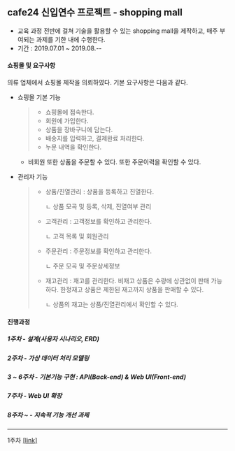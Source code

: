 ## cafe24 신입연수 프로젝트 - shopping mall 

- 교육 과정 전반에 걸쳐 기술을 활용할 수 있는 shopping mall을 제작하고, 매주 부여되는 과제를 기한 내에 수행한다.
- 기간 : 2019.07.01 ~ 2019.08.--

#### 쇼핑몰 및 요구사항

의류 업체에서 쇼핑몰 제작을 의뢰하였다. 기본 요구사항은 다음과 같다.

- 쇼핑몰 기본 기능

  > - 쇼핑몰에 접속한다.
  > - 회원에 가입한다.
  > - 상품을 장바구니에 담는다.
  > - 배송지를 입력하고, 결제완료 처리한다.
  > - 누문 내역을 확인한다.

  - 비회원 또한 상품을 주문할 수 있다. 또한 주문이력을 확인할 수 있다.

- 관리자 기능

  > - 상품/진열관리 : 상품을 등록하고 진열한다.
  >
  >   ㄴ 상품 모곡 및 등록, 삭제, 진열여부 관리
  >
  > - 고객관리 : 고객정보를 확인하고 관리한다.
  >
  >   ㄴ 고객 목록 및 회원관리
  >
  > - 주문관리 : 주문정보를 확인하고 관리한다.
  >
  >   ㄴ 주문 모곡 및 주문상세정보
  >
  > - 재고관리 : 재고를 관리한다. 비재고 상품은 수량에 상관없이 판매 가능하다. 한정재고 상품은 제한된 재고까지 상품을 판매할 수 있다.
  >
  >   ㄴ 상품의 재고는 상품/진열관리에서 확인할 수 있다.

#### 진행과정

##### 1주차 - 설계(사용자 시나리오, ERD)

##### 2주차 - 가상 데이터 처리 모델링

##### 3 ~ 6주차 - 기본기능 구현 : API(Back-end) & Web UI(Front-end)

##### 7주차 - Web UI 확장

##### 8주차 ~ - 지속적 기능 개선 과제



_ _ _

1주차 [[link]](https://github.com/rdevnoah/final_shoppingmall/wiki/1st-week-2019.07.01~2019.07.05)


